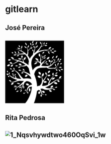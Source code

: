 # gitlearn

## José Pereira
## <img src="icons/jose.jpeg" height="200px" title="José Pereira">


## Rita Pedrosa
## ![1_Nqsvhywdtwo460OqSvi_1w](https://user-images.githubusercontent.com/118549371/202744570-711a0942-e29b-4e72-aa7a-83ac0c7f1ca3.jpeg)
